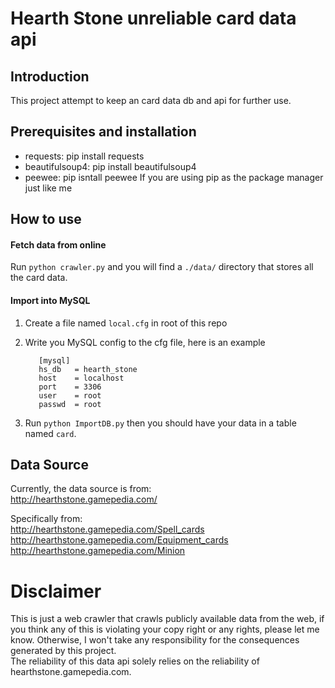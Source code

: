 # Hearth Stone unreliable card data api
## Introduction
This project attempt to keep an card data db and api for further use.

## Prerequisites and installation
* requests: pip install requests
* beautifulsoup4: pip install beautifulsoup4  
* peewee: pip isntall peewee
If you are using pip as the package manager just like me

## How to use
#### Fetch data from online
Run ``` python crawler.py ``` and you will find a ```./data/``` directory that stores all the card data. 

#### Import into MySQL

 1. Create a file named ```local.cfg``` in root of this repo
 2. Write you MySQL config to the cfg file, here is an example 

     ```
        [mysql]
        hs_db   = hearth_stone
        host    = localhost
        port    = 3306
        user    = root
        passwd  = root
    ```

 3. Run ```python ImportDB.py``` then you should have your data in a table named ```card```.

## Data Source
Currently, the data source is from:  
http://hearthstone.gamepedia.com/  

Specifically from:  
http://hearthstone.gamepedia.com/Spell_cards  
http://hearthstone.gamepedia.com/Equipment_cards  
http://hearthstone.gamepedia.com/Minion  

# Disclaimer
This is just a web crawler that crawls publicly available data from 
the web, if you think any of this is violating your copy right or any
rights, please let me know. Otherwise, I won't take any responsibility
for the consequences generated by this project.  
The reliability of this data api solely relies on the reliability of
hearthstone.gamepedia.com.
